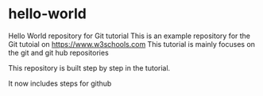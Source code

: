 # hello-world
Hello World repository for Git tutorial
This is an example repository for the Git tutoial on https://www.w3schools.com
This tutorial is mainly focuses on the git and git hub repositories

This repository is built step by step in the tutorial.

It now includes steps for github
